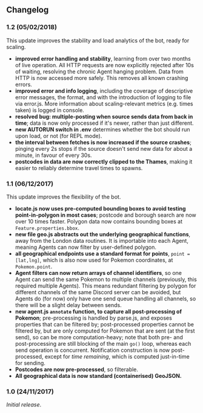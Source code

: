 ## Changelog

### 1.2 (05/02/2018)
This update improves the stability and load analytics of the bot, ready for scaling.
- **improved error handling and stability**, learning from over two months of live operation. All HTTP requests are now explicitly rejected after 10s of waiting, resolving the chronic Agent hanging problem. Data from HTTP is now accessed more safely. This removes all known crashing errors.
- **improved error and info logging**, including the coverage of descriptive error messages, the format, and with the introduction of logging to file via error.js. More information about scaling-relevant metrics (e.g. times taken) is logged in console.
- **resolved bug: multiple-posting when source sends data from back in time**; data is now only processed if it's newer, rather than just different.
- **new AUTORUN switch in .env** determines whether the bot should run upon load, or not (for REPL mode).
- **the interval between fetches is now increased if the source crashes**; pinging every 2s stops if the source doesn't send new data for about a minute, in favour of every 30s.
- **postcodes in data are now correctly clipped to the Thames**, making it easier to reliably determine travel times to spawns.

### 1.1 (06/12/2017)
This update improves the flexibility of the bot.
- **locate.js now uses pre-computed bounding boxes to avoid testing point-in-polygon in most cases**; postcode and borough search are now over 10 times faster. Polygon data now contains bounding boxes at `Feature.properties.bbox`.
- **new file geo.js abstracts out the underlying geographical functions**, away from the London data routines. It is importable into each Agent, meaning Agents can now filter by user-defined polygon.
- **all geographical endpoints use a standard format for points**, `point = [lat,lng]`, which is also now used for Pokemon coordinates, at `Pokemon.point`.
- **Agent filters can now return arrays of channel identifiers**, so one Agent can send the same Pokemon to multiple channels (previously, this required multiple Agents). This means redundant filtering by polygon for different channels of the same Discord server can be avoided, but Agents do (for now) only have one send queue handling all channels, so there will be a slight delay between sends.
- **new agent.js `annotate` function, to capture all post-processing of Pokemon**; pre-processing is handled by parse.js, and exposes properties that can be filtered by; post-processed properties cannot be filtered by, but are only computed for Pokemon that are sent (at the first send), so can be more computation-heavy; note that both pre- and post-processing are still blocking of the main `go()` loop, whereas each send operation is concurrent. Notification construction is now post-processed, except for *time remaining*, which is computed just-in-time for sending.
- **Postcodes are now pre-processed**, so filterable.
- **All geographical data is now standard (containerised) GeoJSON.**

### 1.0 (24/11/2017)
*Initial release*.